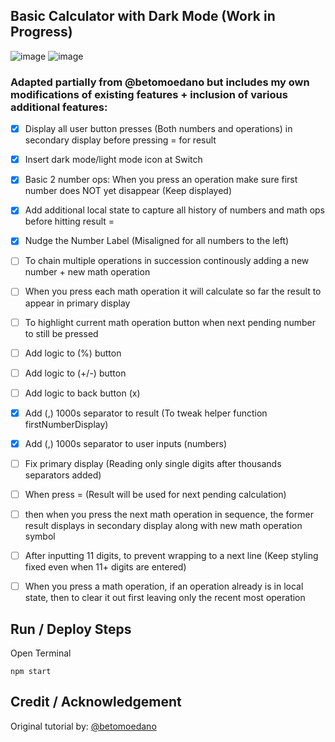 ## Basic Calculator with Dark Mode (Work in Progress)
![image](https://user-images.githubusercontent.com/40747156/205188194-6faf80fb-049b-4358-a22e-957861f4a53d.png) ![image](https://user-images.githubusercontent.com/40747156/205188362-70805277-14b9-4856-b722-63b4a389543a.png)

### Adapted partially from @betomoedano but includes my own modifications of existing features + inclusion of various additional features:
- [x] Display all user button presses (Both numbers and operations) in secondary display before pressing = for result
- [x] Insert dark mode/light mode icon at Switch
- [x] Basic 2 number ops: When  you press an operation make sure first number does NOT yet disappear (Keep displayed)
- [x] Add additional local state to capture all history of numbers and math ops before hitting result = 
- [x] Nudge the Number Label (Misaligned for all numbers to the left)
- [ ] To chain multiple operations in succession continously adding a new number + new math operation
- [ ] When you press each math operation it will calculate so far the result to appear in primary display
- [ ] To highlight current math operation button when next pending number to still be pressed
- [ ] Add logic to (%) button
- [ ] Add logic to (+/-) button
- [ ] Add logic to back button (x)
- [x] Add (,) 1000s separator to result (To tweak helper function firstNumberDisplay)
- [x] Add (,) 1000s separator to user inputs (numbers) 
- [ ] Fix primary display (Reading only single digits after thousands separators added)
- [ ] When press = (Result will be used for next pending calculation)
- [ ] then when you press the next math operation in sequence, the former result displays in secondary display along with new math operation symbol
- [ ] After inputting 11 digits, to prevent wrapping to a next line (Keep styling fixed even when 11+ digits are entered)
- [ ] When you press a math operation, if an operation already is in local state, then to clear it out first leaving only the recent most operation



## Run / Deploy Steps
Open Terminal
```
npm start
```

## Credit / Acknowledgement
Original tutorial by: [@betomoedano](https://www.youtube.com/watch?v=_fYgGS46h2w&t=233s)
